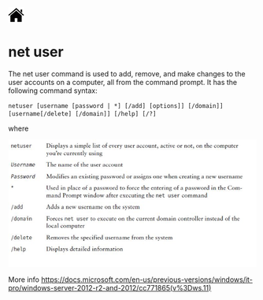 [![Home](/img/home.jpg)](1.4_OS_win_cmd_tools.md)


# net user

The net user command is used to add, remove, and make changes to the user accounts on
a computer, all from the command prompt. It has the following command syntax:

```dos
netuser [username [password | *] [/add] [options]] [/domain]] [username[/delete] [/domain]] [/help] [/?]
```

where

![netuser](/img/f1.4_6_netuser.jpg)

More info
https://docs.microsoft.com/en-us/previous-versions/windows/it-pro/windows-server-2012-r2-and-2012/cc771865(v%3Dws.11)